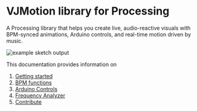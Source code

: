 # VJMotion library for Processing

A Processing library that helps you create live, audio-reactive visuals with BPM-synced animations, Arduino controls, and real-time motion driven by music.

![example sketch output](./example-delay.gif)

This documentation provides information on

1. [Getting started](getting-started.md)
2. [BPM functions](bpm.md)
3. [Arduino Controls](arduinocontrols.md)
4. [Frequency Analyzer](frequencyanalyzer.md)
5. [Contribute](contribute.md)

